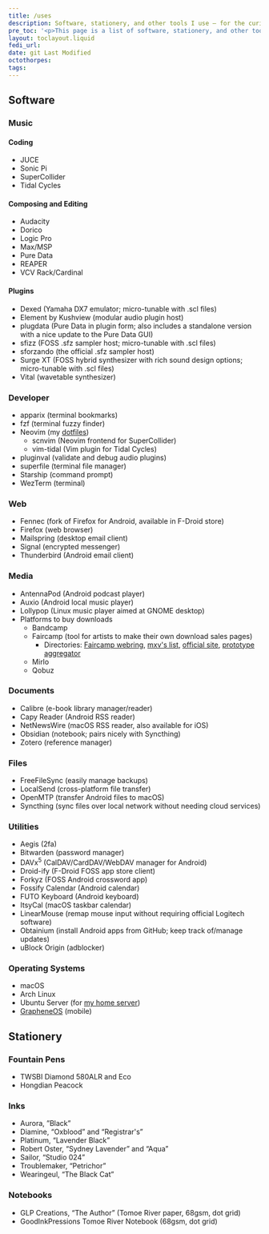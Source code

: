 ```yaml
---
title: /uses
description: Software, stationery, and other tools I use — for the curious, and for those looking for recommendations.
pre_toc: '<p>This page is a list of software, stationery, and other tools I use — for the curious, and for those looking for recommendations.</p> <p>A “/uses” or “/using” <a href="https://slashpages.net/">slash page</a> is <a href="https://indieweb.org/using">a popular way among IndieWeb people of sharing this information</a>.</p>'
layout: toclayout.liquid
fedi_url:
date: git Last Modified
octothorpes:
tags:
---
```


<link rel="stylesheet" type="text/css" href="/styles/onecolumn.css" />

## Software

### Music

#### Coding

- JUCE
- Sonic Pi
- SuperCollider
- Tidal Cycles

#### Composing and Editing

- Audacity
- Dorico
- Logic Pro
- Max/MSP
- Pure Data
- REAPER
- VCV Rack/Cardinal

#### Plugins

- Dexed (Yamaha DX7 emulator; micro-tunable with .scl files)
- Element by Kushview (modular audio plugin host)
- plugdata (Pure Data in plugin form; also includes a standalone version with a nice update to the Pure Data GUI)
- sfizz (FOSS .sfz sampler host; micro-tunable with .scl files)
- sforzando (the official .sfz sampler host)
- Surge XT (FOSS hybrid synthesizer with rich sound design options; micro-tunable with .scl files)
- Vital (wavetable synthesizer)

### Developer

- apparix (terminal bookmarks)
- fzf (terminal fuzzy finder)
- Neovim (my [dotfiles](https://github.com/reillypascal/kickstart.nvim))
  - scnvim (Neovim frontend for SuperCollider)
  - vim-tidal (Vim plugin for Tidal Cycles)
- pluginval (validate and debug audio plugins)
- superfile (terminal file manager)
- Starship (command prompt)
- WezTerm (terminal)

<!-- - chezmoi (dotfile manager) -->
<!-- - Octave (FOSS equivalent to MATLAB) -->

### Web

- Fennec (fork of Firefox for Android, available in F-Droid store)
- Firefox (web browser)
- Mailspring (desktop email client)
- Signal (encrypted messenger)
- Thunderbird (Android email client)

### Media

- AntennaPod (Android podcast player)
- Auxio (Android local music player)
- Lollypop (Linux music player aimed at GNOME desktop)
- Platforms to buy downloads
  - Bandcamp
  - Faircamp (tool for artists to make their own download sales pages)
    - Directories: [Faircamp webring](https://faircamp.webr.ing/), [mxv's list](https://maxvolu.me/faircamp-sites), [official site](https://simonrepp.com/faircamp/), [prototype aggregator](https://ten-thousand-sounds.com/)
  - Mirlo
  - Qobuz

### Documents

- Calibre (e-book library manager/reader)
- Capy Reader (Android RSS reader)
- NetNewsWire (macOS RSS reader, also available for iOS)
- Obsidian (notebook; pairs nicely with Syncthing)
- Zotero (reference manager)

### Files

- FreeFileSync (easily manage backups)
- LocalSend (cross-platform file transfer)
- OpenMTP (transfer Android files to macOS)
- Syncthing (sync files over local network without needing cloud services)

### Utilities

- Aegis (2fa)
- Bitwarden (password manager)
- DAVx<sup>5</sup> (CalDAV/CardDAV/WebDAV manager for Android)
- Droid-ify (F-Droid FOSS app store client)
- Forkyz (FOSS Android crossword app)
- Fossify Calendar (Android calendar)
- FUTO Keyboard (Android keyboard)
- ItsyCal (macOS taskbar calendar)
- LinearMouse (remap mouse input without requiring official Logitech software)
- Obtainium (install Android apps from GitHub; keep track of/manage updates)
- uBlock Origin (adblocker)

### Operating Systems

- macOS
- Arch Linux
- Ubuntu Server (for [my home server](/wiki/notebook/tech-projects/tv-media-server/))
- [GrapheneOS](https://grapheneos.org/) (mobile)
    <!-- - GrapheneOS is an alternative, privacy/security-focused version of Android. The [web-based installation option](https://grapheneos.org/install/web) is extremely easy, and it's also easy to revert to stock Android. The sandboxed Google Play services make it easy to run pretty much any app you can use on stock (except NFC payment, unfortunately), or you can leave them off and have a completely Google-free experience. -->

## Stationery

### Fountain Pens

- TWSBI Diamond 580ALR and Eco
- Hongdian Peacock

### Inks

- Aurora, ”Black”
- Diamine, “Oxblood” and “Registrar's”
- Platinum, “Lavender Black”
- Robert Oster, “Sydney Lavender” and “Aqua”
- Sailor, “Studio 024”
- Troublemaker, “Petrichor”
- Wearingeul, “The Black Cat”

### Notebooks

- GLP Creations, “The Author” (Tomoe River paper, 68gsm, dot grid)
- GoodInkPressions Tomoe River Notebook (68gsm, dot grid)
